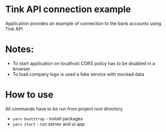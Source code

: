 # Tink API connection example

Application provides an example of connection to the bank accounts using Tink API

# Notes: 
- To start application on localhost CORS policy has to be disabled in a browser.
- To load company logo is used a fake service with mocked data

# How to use 
All commands have to be run from project root directory
- `yarn bootstrap` - install packages
- `yarn start` - run server and ui app
